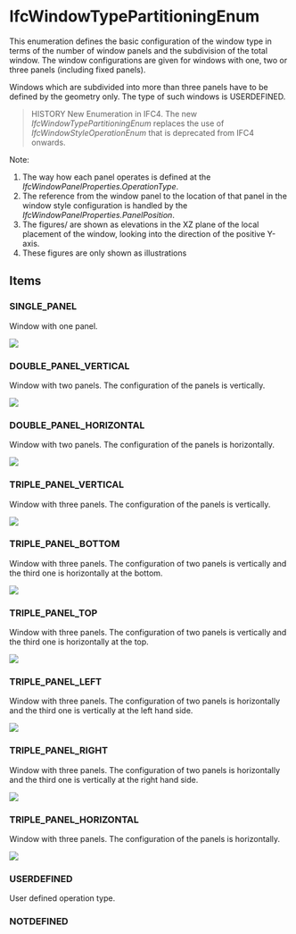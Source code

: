 # IfcWindowTypePartitioningEnum

This enumeration defines the basic configuration of the window type in terms of the number of window panels and the subdivision of the total window. The window configurations are given for windows with one, two or three panels (including fixed panels).
<!-- end of short definition -->

Windows which are subdivided into more than three panels have to be defined by the geometry only. The type of such windows is USERDEFINED.

> HISTORY New Enumeration in IFC4. The new _IfcWindowTypePartitioningEnum_ replaces the use of _IfcWindowStyleOperationEnum_ that is deprecated from IFC4 onwards.

Note:

1. The way how each panel operates is defined at the _IfcWindowPanelProperties.OperationType_.
2. The reference from the window panel to the location of that panel in the window style configuration is handled by the _IfcWindowPanelProperties.PanelPosition_.
3. The figures/ are shown as elevations in the XZ plane of the local placement of the window, looking into the direction of the positive Y-axis.
4. These figures are only shown as illustrations

## Items

### SINGLE_PANEL
Window with one panel.

![](../../../../figures/ifcwindowtypepartitioningenum-fig01.gif)

### DOUBLE_PANEL_VERTICAL
Window with two panels. The configuration of the panels is vertically.

![](../../../../figures/ifcwindowtypepartitioningenum-fig02.gif)

### DOUBLE_PANEL_HORIZONTAL
Window with two panels. The configuration of the panels is horizontally.

![](../../../../figures/ifcwindowtypepartitioningenum-fig03.gif)

### TRIPLE_PANEL_VERTICAL
Window with three panels. The configuration of the panels is vertically.

![](../../../../figures/ifcwindowtypepartitioningenum-fig04.gif)

### TRIPLE_PANEL_BOTTOM
Window with three panels. The configuration of two panels is vertically and the
third one is horizontally at the bottom.

![](../../../../figures/ifcwindowtypepartitioningenum-fig06.gif)

### TRIPLE_PANEL_TOP
Window with three panels. The configuration of two panels is vertically and the
third one is horizontally at the top.

![](../../../../figures/ifcwindowtypepartitioningenum-fig07.gif)

### TRIPLE_PANEL_LEFT
Window with three panels. The configuration of two panels is horizontally and the
third one is vertically at the left hand side.

![](../../../../figures/ifcwindowtypepartitioningenum-fig08.gif)

### TRIPLE_PANEL_RIGHT
Window with three panels. The configuration of two panels is horizontally and the
third one is vertically at the right hand side.

![](../../../../figures/ifcwindowtypepartitioningenum-fig09.gif)

### TRIPLE_PANEL_HORIZONTAL
Window with three panels. The configuration of the panels is horizontally.

![](../../../../figures/ifcwindowtypepartitioningenum-fig05.gif)

### USERDEFINED
User defined operation type.

### NOTDEFINED

